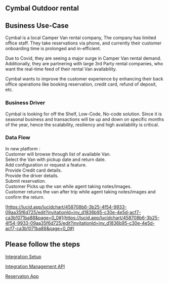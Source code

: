 <!-- Output copied to clipboard! -->

<!-- Yay, no errors, warnings, or alerts! -->

<h2>Cymbal Outdoor rental </h2>


<h2>Business Use-Case</h2>


Cymbal is a local Camper Van rental company, The company has limited office staff. They take reservations via phone, and currently their customer onboarding time is  prolonged and in-efficient. 

Due to Covid, they are seeing a major surge in Camper Van rental demand. Additionally, they are partnering with large 3rd Party rental companies, who want the real-time feed of their rental Van availability.

Cymbal wants to improve the customer experience by enhancing their back office operations like booking reservation, credit card, refund of deposit, etc. 

<h3>Business Driver</h3>


Cymbal is looking for off the Shelf,  Low-Code, No-code solution. Since it is seasonal business and transactions will be up and down on specific months of the year, hence the scalability, resiliency and high availability is critical. 

<h3>Data Flow </h3>
In new platform :<br />
Customer will browse through list of available Van. <br />
Select the Van with pickup date and return date. <br />
Add configuration or request a feature. <br />
Provide Credit card details. <br />
Provide the driver details. <br />
Submit reservation. <br />
Customer Picks up the van while agent taking notes/images. <br />
Customer returns the van after trip while agent taking notes/images and confirm the return. <br />

[https://lucid.app/lucidchart/458708b6-3b25-4f54-9933-09aa35f6d725/edit?invitationId=inv_d1836b95-c30e-4e5d-acf7-ca3b1071ba88&page=0_0#](https://lucid.app/lucidchart/458708b6-3b25-4f54-9933-09aa35f6d725/edit?invitationId=inv_d1836b95-c30e-4e5d-acf7-ca3b1071ba88&page=0_0#)

<h2>Please follow the steps </h2>

[Integration Setup](https://github.com/mtalreja16/google-cloud-application-integration/tree/main/integration-definition)

[Integration Management API](https://github.com/mtalreja16/google-cloud-application-integration/tree/main/lib/integration-lib)

[Reservaton App](https://github.com/mtalreja16/google-cloud-application-integration/tree/main/client-app)
